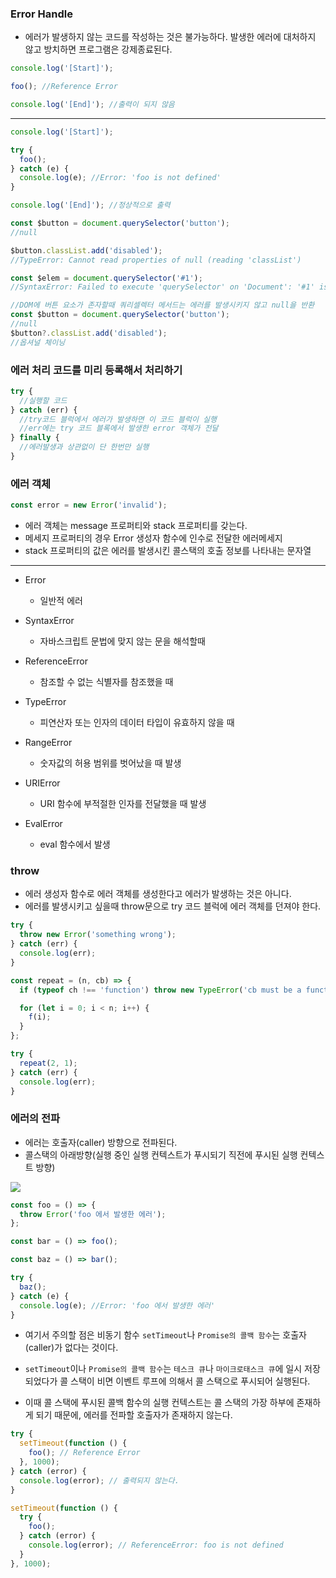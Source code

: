### **Error Handle**

- 에러가 발생하지 않는 코드를 작성하는 것은 불가능하다. 발생한 에러에 대처하지 않고 방치하면 프로그램은 강제종료된다.

```js
console.log('[Start]');

foo(); //Reference Error

console.log('[End]'); //출력이 되지 않음
```

---

```js
console.log('[Start]');

try {
  foo();
} catch (e) {
  console.log(e); //Error: 'foo is not defined'
}

console.log('[End]'); //정상적으로 출력
```

```js
const $button = document.querySelector('button');
//null

$button.classList.add('disabled');
//TypeError: Cannot read properties of null (reading 'classList')
```

```js
const $elem = document.querySelector('#1');
//SyntaxError: Failed to execute 'querySelector' on 'Document': '#1' is not a valid selector.
```

```js
//DOM에 버튼 요소가 존자할때 쿼리셀렉터 메서드는 에러를 발생시키지 않고 null을 반환
const $button = document.querySelector('button');
//null
$button?.classList.add('disabled');
//옵셔널 체이닝
```

### **에러 처리 코드를 미리 등록해서 처리하기**

```js
try {
  //실행할 코드
} catch (err) {
  //try코드 블럭에서 에러가 발생하면 이 코드 블럭이 실행
  //err에는 try 코드 블록에서 발생한 error 객체가 전달
} finally {
  //에러발생과 상관없이 단 한번만 실행
}
```

### **에러 객체**

```js
const error = new Error('invalid');
```

- 에러 객체는 message 프로퍼티와 stack 프로퍼티를 갖는다.
- 메세지 프로퍼티의 경우 Error 생성자 함수에 인수로 전달한 에러메세지
- stack 프로퍼티의 값은 에러를 발생시킨 콜스택의 호출 정보를 나타내는 문자열

---

- Error

  - 일반적 에러

- SyntaxError

  - 자바스크립트 문법에 맞지 않는 문을 해석할때

- ReferenceError

  - 참조할 수 없는 식별자를 참조했을 때

- TypeError

  - 피연산자 또는 인자의 데이터 타입이 유효하지 않을 때

- RangeError

  - 숫자값의 허용 범위를 벗어났을 때 발생

- URIError

  - URI 함수에 부적절한 인자를 전달했을 때 발생

- EvalError

  - eval 함수에서 발생

### **throw**

- 에러 생성자 함수로 에러 객체를 생성한다고 에러가 발생하는 것은 아니다.
- 에러를 발생시키고 싶을때 throw문으로 try 코드 블럭에 에러 객체를 던져야 한다.

```js
try {
  throw new Error('something wrong');
} catch (err) {
  console.log(err);
}
```

```js
const repeat = (n, cb) => {
  if (typeof ch !== 'function') throw new TypeError('cb must be a function');

  for (let i = 0; i < n; i++) {
    f(i);
  }
};

try {
  repeat(2, 1);
} catch (err) {
  console.log(err);
}
```

### **에러의 전파**

- 에러는 호출자(caller) 방향으로 전파된다.
- 콜스택의 아래방향(실행 중인 실행 컨텍스트가 푸시되기 직전에 푸시된 실행 컨텍스트 방향)

<img src="https://velog.velcdn.com/images%2Fniyu%2Fpost%2Fff86054c-31b0-4440-b5f1-b312f0e20b61%2Fimage.png">

```js
const foo = () => {
  throw Error('foo 에서 발생한 에러');
};

const bar = () => foo();

const baz = () => bar();

try {
  baz();
} catch (e) {
  console.log(e); //Error: 'foo 에서 발생한 에러'
}
```

- 여기서 주의할 점은 비동기 함수 `setTimeout`나 `Promise의 콜백 함수`는 호출자(caller)가 없다는 것이다.
- `setTimeout`이나 `Promise의 콜백 함수`는 `테스크 큐`나 `마이크로태스크 큐`에 일시 저장되었다가 콜 스택이 비면 이벤트 루프에 의해서 콜 스택으로 푸시되어 실행된다.

- 이때 콜 스택에 푸시된 콜백 함수의 실행 컨텍스트는 콜 스택의 가장 하부에 존재하게 되기 때문에, 에러를 전파할 호출자가 존재하지 않는다.

```js
try {
  setTimeout(function () {
    foo(); // Reference Error
  }, 1000);
} catch (error) {
  console.log(error); // 출력되지 않는다.
}
```

```js
setTimeout(function () {
  try {
    foo();
  } catch (error) {
    console.log(error); // ReferenceError: foo is not defined
  }
}, 1000);
```
